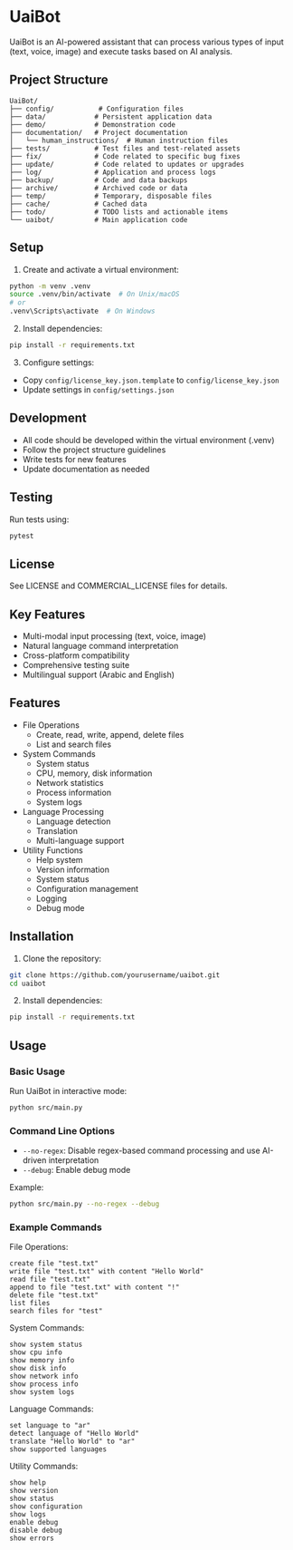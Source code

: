 # UaiBot

UaiBot is an AI-powered assistant that can process various types of input (text, voice, image) and execute tasks based on AI analysis.

## Project Structure

```
UaiBot/
├── config/           # Configuration files
├── data/            # Persistent application data
├── demo/            # Demonstration code
├── documentation/   # Project documentation
│   └── human_instructions/  # Human instruction files
├── tests/           # Test files and test-related assets
├── fix/             # Code related to specific bug fixes
├── update/          # Code related to updates or upgrades
├── log/             # Application and process logs
├── backup/          # Code and data backups
├── archive/         # Archived code or data
├── temp/            # Temporary, disposable files
├── cache/           # Cached data
├── todo/            # TODO lists and actionable items
└── uaibot/          # Main application code
```

## Setup

1. Create and activate a virtual environment:
```bash
python -m venv .venv
source .venv/bin/activate  # On Unix/macOS
# or
.venv\Scripts\activate  # On Windows
```

2. Install dependencies:
```bash
pip install -r requirements.txt
```

3. Configure settings:
- Copy `config/license_key.json.template` to `config/license_key.json`
- Update settings in `config/settings.json`

## Development

- All code should be developed within the virtual environment (.venv)
- Follow the project structure guidelines
- Write tests for new features
- Update documentation as needed

## Testing

Run tests using:
```bash
pytest
```

## License

See LICENSE and COMMERCIAL_LICENSE files for details.

## Key Features

- Multi-modal input processing (text, voice, image)
- Natural language command interpretation
- Cross-platform compatibility
- Comprehensive testing suite
- Multilingual support (Arabic and English)

## Features

- File Operations
  - Create, read, write, append, delete files
  - List and search files
- System Commands
  - System status
  - CPU, memory, disk information
  - Network statistics
  - Process information
  - System logs
- Language Processing
  - Language detection
  - Translation
  - Multi-language support
- Utility Functions
  - Help system
  - Version information
  - System status
  - Configuration management
  - Logging
  - Debug mode

## Installation

1. Clone the repository:
```bash
git clone https://github.com/yourusername/uaibot.git
cd uaibot
```

2. Install dependencies:
```bash
pip install -r requirements.txt
```

## Usage

### Basic Usage

Run UaiBot in interactive mode:
```bash
python src/main.py
```

### Command Line Options

- `--no-regex`: Disable regex-based command processing and use AI-driven interpretation
- `--debug`: Enable debug mode

Example:
```bash
python src/main.py --no-regex --debug
```

### Example Commands

File Operations:
```
create file "test.txt"
write file "test.txt" with content "Hello World"
read file "test.txt"
append to file "test.txt" with content "!"
delete file "test.txt"
list files
search files for "test"
```

System Commands:
```
show system status
show cpu info
show memory info
show disk info
show network info
show process info
show system logs
```

Language Commands:
```
set language to "ar"
detect language of "Hello World"
translate "Hello World" to "ar"
show supported languages
```

Utility Commands:
```
show help
show version
show status
show configuration
show logs
enable debug
disable debug
show errors
```
